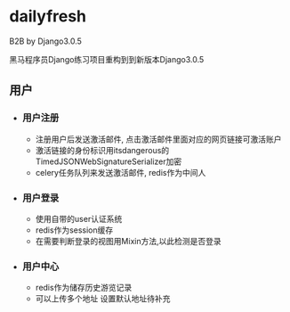 # dailyfresh
B2B by Django3.0.5

黑马程序员Django练习项目重构到到新版本Django3.0.5
## 用户
- ### 用户注册
    - 注册用户后发送激活邮件, 点击激活邮件里面对应的网页链接可激活账户
    - 激活链接的身份标识用itsdangerous的TimedJSONWebSignatureSerializer加密
    - celery任务队列来发送激活邮件, redis作为中间人
- ### 用户登录
    - 使用自带的user认证系统
    - redis作为session缓存
    - 在需要判断登录的视图用Mixin方法,以此检测是否登录
- ### 用户中心
    - redis作为储存历史游览记录   
    - 可以上传多个地址 设置默认地址待补充

